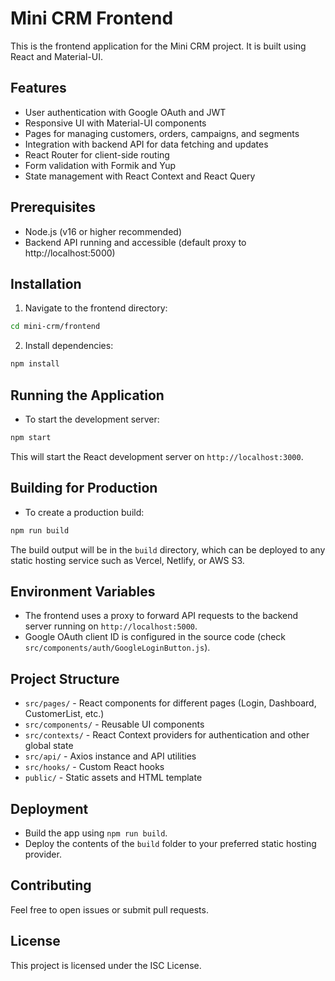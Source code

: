 # Mini CRM Frontend

This is the frontend application for the Mini CRM project. It is built using React and Material-UI.

## Features

- User authentication with Google OAuth and JWT
- Responsive UI with Material-UI components
- Pages for managing customers, orders, campaigns, and segments
- Integration with backend API for data fetching and updates
- React Router for client-side routing
- Form validation with Formik and Yup
- State management with React Context and React Query

## Prerequisites

- Node.js (v16 or higher recommended)
- Backend API running and accessible (default proxy to http://localhost:5000)

## Installation

1. Navigate to the frontend directory:

```bash
cd mini-crm/frontend
```

2. Install dependencies:

```bash
npm install
```

## Running the Application

- To start the development server:

```bash
npm start
```

This will start the React development server on `http://localhost:3000`.

## Building for Production

- To create a production build:

```bash
npm run build
```

The build output will be in the `build` directory, which can be deployed to any static hosting service such as Vercel, Netlify, or AWS S3.

## Environment Variables

- The frontend uses a proxy to forward API requests to the backend server running on `http://localhost:5000`.
- Google OAuth client ID is configured in the source code (check `src/components/auth/GoogleLoginButton.js`).

## Project Structure

- `src/pages/` - React components for different pages (Login, Dashboard, CustomerList, etc.)
- `src/components/` - Reusable UI components
- `src/contexts/` - React Context providers for authentication and other global state
- `src/api/` - Axios instance and API utilities
- `src/hooks/` - Custom React hooks
- `public/` - Static assets and HTML template

## Deployment

- Build the app using `npm run build`.
- Deploy the contents of the `build` folder to your preferred static hosting provider.

## Contributing

Feel free to open issues or submit pull requests.

## License

This project is licensed under the ISC License.
